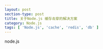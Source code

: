 ```yaml
---
layout: post
section-type: post
title: 关于Node.js 缓存击穿的解决方案
category: Node.js
tags: [ 'Node.js', 'cache', 'redis', 'db' ]
---
```


node.js
